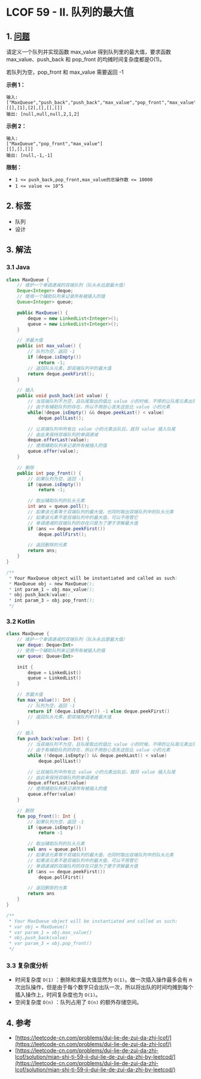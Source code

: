 # LCOF 59 - II. 队列的最大值

## 1. [问题](https://leetcode-cn.com/problems/dui-lie-de-zui-da-zhi-lcof/)

请定义一个队列并实现函数 max\_value 得到队列里的最大值，要求函数max\_value、push\_back 和 pop\_front 的均摊时间复杂度都是O\(1\)。

若队列为空，pop\_front 和 max\_value 需要返回 -1

**示例 1：**

```text
输入: 
["MaxQueue","push_back","push_back","max_value","pop_front","max_value"]
[[],[1],[2],[],[],[]]
输出: [null,null,null,2,1,2]
```

**示例 2：**

```text
输入: 
["MaxQueue","pop_front","max_value"]
[[],[],[]]
输出: [null,-1,-1]
```

**限制：**

* `1 <= push_back,pop_front,max_value的总操作数 <= 10000`
* `1 <= value <= 10^5`

## 2. 标签

* 队列
* 设计

## 3. 解法

### 3.1 Java

```java
class MaxQueue {
    // 维护一个单调递减的双端队列（队头永远是最大值）
    Deque<Integer> deque;
    // 使用一个辅助队列来记录所有被插入的值
    Queue<Integer> queue;

    public MaxQueue() {
        deque = new LinkedList<Integer>();
        queue = new LinkedList<Integer>();
    }

    // 求最大值
    public int max_value() {
        // 队列为空，返回 -1
        if (deque.isEmpty())
            return -1;
        // 返回队头元素，即双端队列中的最大值
        return deque.peekFirst();
    }

    // 插入
    public void push_back(int value) {
        // 当双端队列不为空，且队尾取出的值比 value 小的时候，不停的让队尾元素出队
        // 由于有辅助队列的存在，所以不用担心丢失这些比 value 小的元素
        while(!deque.isEmpty() && deque.peekLast() < value) 
            deque.pollLast();

        // 让双端队列中所有比 value 小的元素出队后，就将 value 插入队尾
        // 由此来保持双端队列的单调递减
        deque.offerLast(value);
        // 使用辅助队列来记录所有被插入的值
        queue.offer(value);
    }

    // 删除
    public int pop_front() {
        // 如果队列为空，返回 -1
        if (queue.isEmpty())
            return -1;

        // 取出辅助队列的队头元素
        int ans = queue.poll();
        // 如果该元素等于双端队列的最大值，也同时取出双端队列中的队头元素
        // 如果该元素不是双端队列中的最大值，可以不用管它
        // 单调递减的双端队列的存在只是为了便于求解最大值
        if (ans == deque.peekFirst())
            deque.pollFirst();

        // 返回删除的元素
        return ans;
    }
}

/**
 * Your MaxQueue object will be instantiated and called as such:
 * MaxQueue obj = new MaxQueue();
 * int param_1 = obj.max_value();
 * obj.push_back(value);
 * int param_3 = obj.pop_front();
 */
```

### 3.2 Kotlin

```kotlin
class MaxQueue {
    // 维护一个单调递减的双端队列（队头永远是最大值）
    var deque: Deque<Int>
    // 使用一个辅助队列来记录所有被插入的值
    var queue: Queue<Int>

    init {
        deque = LinkedList()
        queue = LinkedList()
    }

    // 求最大值
    fun max_value(): Int {
        // 队列为空，返回 -1
        return if (deque.isEmpty()) -1 else deque.peekFirst()
        // 返回队头元素，即双端队列中的最大值
    }

    // 插入
    fun push_back(value: Int) {
        // 当双端队列不为空，且队尾取出的值比 value 小的时候，不停的让队尾元素出队
        // 由于有辅助队列的存在，所以不用担心丢失这些比 value 小的元素
        while (!deque.isEmpty() && deque.peekLast() < value)
            deque.pollLast()

        // 让双端队列中所有比 value 小的元素出队后，就将 value 插入队尾
        // 由此来保持双端队列的单调递减
        deque.offerLast(value)
        // 使用辅助队列来记录所有被插入的值
        queue.offer(value)
    }

    // 删除
    fun pop_front(): Int {
        // 如果队列为空，返回 -1
        if (queue.isEmpty())
            return -1

        // 取出辅助队列的队头元素
        val ans = queue.poll()
        // 如果该元素等于双端队列的最大值，也同时取出双端队列中的队头元素
        // 如果该元素不是双端队列中的最大值，可以不用管它
        // 单调递减的双端队列的存在只是为了便于求解最大值
        if (ans == deque.peekFirst())
            deque.pollFirst()

        // 返回删除的元素
        return ans
    }
}

/**
 * Your MaxQueue object will be instantiated and called as such:
 * var obj = MaxQueue()
 * var param_1 = obj.max_value()
 * obj.push_back(value)
 * var param_3 = obj.pop_front()
 */
```

### 3.3 复杂度分析

* 时间复杂度 `O(1)` ：删除和求最大值显然为 `O(1)`。做一次插入操作最多会有 n 次出队操作，但是由于每个数字只会出队一次，所以将出队的时间均摊到每个插入操作上，时间复杂度也为 `O(1)`。
* 空间复杂度 `O(n)` ：队列占用了 `O(n)` 的额外存储空间。

## 4. 参考

* [https://leetcode-cn.com/problems/dui-lie-de-zui-da-zhi-lcof/](https://leetcode-cn.com/problems/dui-lie-de-zui-da-zhi-lcof/)
* [https://leetcode-cn.com/problems/dui-lie-de-zui-da-zhi-lcof/solution/mian-shi-ti-59-ii-dui-lie-de-zui-da-zhi-by-leetcod/](https://leetcode-cn.com/problems/dui-lie-de-zui-da-zhi-lcof/solution/mian-shi-ti-59-ii-dui-lie-de-zui-da-zhi-by-leetcod/)

